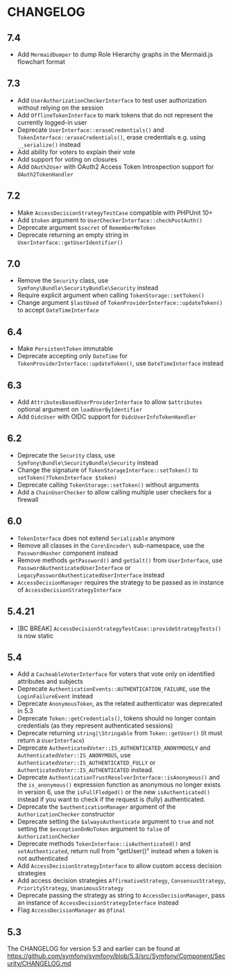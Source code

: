 CHANGELOG
=========

7.4
---

* Add `MermaidDumper` to dump Role Hierarchy graphs in the Mermaid.js flowchart format

7.3
---

 * Add `UserAuthorizationCheckerInterface` to test user authorization without relying on the session
 * Add `OfflineTokenInterface` to mark tokens that do not represent the currently logged-in user
 * Deprecate `UserInterface::eraseCredentials()` and `TokenInterface::eraseCredentials()`,
   erase credentials e.g. using `__serialize()` instead
 * Add ability for voters to explain their vote
 * Add support for voting on closures
 * Add `OAuth2User` with OAuth2 Access Token Introspection support for `OAuth2TokenHandler`

7.2
---

 * Make `AccessDecisionStrategyTestCase` compatible with PHPUnit 10+
 * Add `$token` argument to `UserCheckerInterface::checkPostAuth()`
 * Deprecate argument `$secret` of `RememberMeToken`
 * Deprecate returning an empty string in `UserInterface::getUserIdentifier()`

7.0
---

 * Remove the `Security` class, use `Symfony\Bundle\SecurityBundle\Security` instead
 * Require explicit argument when calling `TokenStorage::setToken()`
 * Change argument `$lastUsed` of `TokenProviderInterface::updateToken()` to accept `DateTimeInterface`

6.4
---

 * Make `PersistentToken` immutable
 * Deprecate accepting only `DateTime` for `TokenProviderInterface::updateToken()`, use `DateTimeInterface` instead

6.3
---

 * Add `AttributesBasedUserProviderInterface` to allow `$attributes` optional argument on `loadUserByIdentifier`
 * Add `OidcUser` with OIDC support for `OidcUserInfoTokenHandler`

6.2
---

 * Deprecate the `Security` class, use `Symfony\Bundle\SecurityBundle\Security` instead
 * Change the signature of `TokenStorageInterface::setToken()` to `setToken(?TokenInterface $token)`
 * Deprecate calling `TokenStorage::setToken()` without arguments
 * Add a `ChainUserChecker` to allow calling multiple user checkers for a firewall

6.0
---

 * `TokenInterface` does not extend `Serializable` anymore
 * Remove all classes in the `Core\Encoder\`  sub-namespace, use the `PasswordHasher` component instead
 * Remove methods `getPassword()` and `getSalt()` from `UserInterface`, use `PasswordAuthenticatedUserInterface`
   or `LegacyPasswordAuthenticatedUserInterface` instead
* `AccessDecisionManager` requires the strategy to be passed as in instance of `AccessDecisionStrategyInterface`

5.4.21
------

 * [BC BREAK] `AccessDecisionStrategyTestCase::provideStrategyTests()` is now static

5.4
---

 * Add a `CacheableVoterInterface` for voters that vote only on identified attributes and subjects
 * Deprecate `AuthenticationEvents::AUTHENTICATION_FAILURE`, use the `LoginFailureEvent` instead
 * Deprecate `AnonymousToken`, as the related authenticator was deprecated in 5.3
 * Deprecate `Token::getCredentials()`, tokens should no longer contain credentials (as they represent authenticated sessions)
 * Deprecate returning `string|\Stringable` from `Token::getUser()` (it must return a `UserInterface`)
 * Deprecate `AuthenticatedVoter::IS_AUTHENTICATED_ANONYMOUSLY` and `AuthenticatedVoter::IS_ANONYMOUS`,
   use `AuthenticatedVoter::IS_AUTHENTICATED_FULLY` or `AuthenticatedVoter::IS_AUTHENTICATED` instead.
 * Deprecate `AuthenticationTrustResolverInterface::isAnonymous()` and the `is_anonymous()` expression
   function as anonymous no longer exists in version 6, use the `isFullFledged()` or the new
   `isAuthenticated()` instead if you want to check if the request is (fully) authenticated.
 * Deprecate the `$authenticationManager` argument of the `AuthorizationChecker` constructor
 * Deprecate setting the `$alwaysAuthenticate` argument to `true` and not setting the
   `$exceptionOnNoToken` argument to `false` of `AuthorizationChecker`
 * Deprecate methods `TokenInterface::isAuthenticated()` and `setAuthenticated`,
   return null from "getUser()" instead when a token is not authenticated
 * Add `AccessDecisionStrategyInterface` to allow custom access decision strategies
 * Add access decision strategies `AffirmativeStrategy`, `ConsensusStrategy`, `PriorityStrategy`, `UnanimousStrategy`
 * Deprecate passing the strategy as string to `AccessDecisionManager`,
   pass an instance of `AccessDecisionStrategyInterface` instead
 * Flag `AccessDecisionManager` as `@final`

5.3
---

The CHANGELOG for version 5.3 and earlier can be found at https://github.com/symfony/symfony/blob/5.3/src/Symfony/Component/Security/CHANGELOG.md
